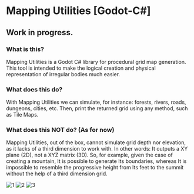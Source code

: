 # Mapping Utilities [Godot-C#]
## Work in progress.
### What is this?
Mapping Utilities is a Godot C# library for procedural grid map generation.
This tool is intended to make the logical creation and physical representation of irregular bodies much easier. 
### What does this do?
With Mapping Utilities we can simulate, for instance: forests, rivers, roads, dungeons, cities, etc. Then, print the returned grid using any method, such as Tile Maps.
### What does this NOT do? (As for now)
Mapping Utilities, out of the box, cannot simulate grid depth nor elevation, as it lacks of a third dimension to work with. 
In other words: It outputs a XY plane (2D), not a XYZ matrix (3D).
So, for example, given the case of creating a mountain, It is possible to generate Its boundaries, whereas It is impossible to resemble the progressive height from Its feet to the summit without the help of a third dimension grid.

![1](https://user-images.githubusercontent.com/47353542/156956727-1cbfe154-7935-4b85-ad76-d6bcd9375a73.jpg)
![2](https://user-images.githubusercontent.com/47353542/156956796-e70dbe64-45fb-4e4d-9715-db3558918d1e.jpg)
![3](https://user-images.githubusercontent.com/47353542/156956800-1247c45b-4ce0-4f86-b7d5-3ec742e6887b.jpg)
